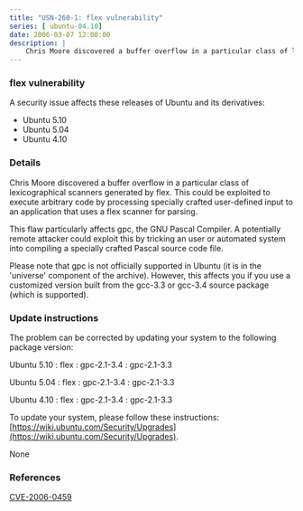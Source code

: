 ```yaml
---
title: "USN-260-1: flex vulnerability"
series: [ ubuntu-04.10]
date: 2006-03-07 12:00:00
description: |
    Chris Moore discovered a buffer overflow in a particular class of lexicographical scanners generated by flex. This could be exploited to execute arbitrary code by processing specially crafted user-defined input to an application that uses a flex scanner for parsing.
--- 
```

 
### flex vulnerability

A security issue affects these releases of Ubuntu and its derivatives:

* Ubuntu 5.10
* Ubuntu 5.04
* Ubuntu 4.10

### Details

Chris Moore discovered a buffer overflow in a particular class of lexicographical scanners generated by flex. This could be exploited to execute arbitrary code by processing specially crafted user-defined input to an application that uses a flex scanner for parsing.

This flaw particularly affects gpc, the GNU Pascal Compiler. A potentially remote attacker could exploit this by tricking an user or automated system into compiling a specially crafted Pascal source code file.

Please note that gpc is not officially supported in Ubuntu (it is in the &#39;universe&#39; component of the archive). However, this affects you if you use a customized version built from the gcc-3.3 or gcc-3.4 source package (which is supported).

### Update instructions

The problem can be corrected by updating your system to the following package version:

Ubuntu 5.10
 : flex 
 : gpc-2.1-3.4 
 : gpc-2.1-3.3 

Ubuntu 5.04
 : flex 
 : gpc-2.1-3.4 
 : gpc-2.1-3.3 

Ubuntu 4.10
 : flex 
 : gpc-2.1-3.4 
 : gpc-2.1-3.3 

To update your system, please follow these instructions: [https://wiki.ubuntu.com/Security/Upgrades](https://wiki.ubuntu.com/Security/Upgrades).

None

### References

 [CVE-2006-0459](http://people.ubuntu.com/~ubuntu-security/cve/CVE-2006-0459)
 
